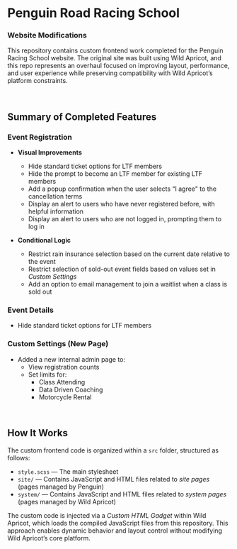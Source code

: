 # Penguin Road Racing School
### Website Modifications

This repository contains custom frontend work completed for the Penguin Racing School website. The original site was built using Wild Apricot, and this repo represents an overhaul focused on improving layout, performance, and user experience while preserving compatibility with Wild Apricot’s platform constraints.

&nbsp;
## Summary of Completed Features

### Event Registration

- **Visual Improvements**  
  - Hide standard ticket options for LTF members  
  - Hide the prompt to become an LTF member for existing LTF members  
  - Add a popup confirmation when the user selects “I agree" to the cancellation terms  
  - Display an alert to users who have never registered before, with helpful information  
  - Display an alert to users who are not logged in, prompting them to log in  

- **Conditional Logic**  
  - Restrict rain insurance selection based on the current date relative to the event  
  - Restrict selection of sold-out event fields based on values set in *Custom Settings*  
  - Add an option to email management to join a waitlist when a class is sold out  

### Event Details
- Hide standard ticket options for LTF members  

### Custom Settings (New Page)
- Added a new internal admin page to:  
  - View registration counts  
  - Set limits for:  
    - Class Attending  
    - Data Driven Coaching  
    - Motorcycle Rental  

&nbsp;
## How It Works

The custom frontend code is organized within a `src` folder, structured as follows:

- `style.scss` — The main stylesheet  
- `site/` — Contains JavaScript and HTML files related to *site pages* (pages managed by Penguin)  
- `system/` — Contains JavaScript and HTML files related to *system pages* (pages managed by Wild Apricot)  

The custom code is injected via a *Custom HTML Gadget* within Wild Apricot, which loads the compiled JavaScript files from this repository. This approach enables dynamic behavior and layout control without modifying Wild Apricot’s core platform.
